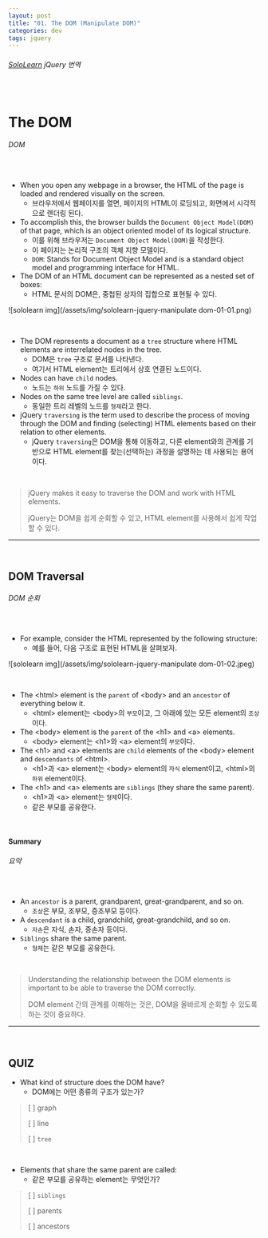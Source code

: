 ```yaml
---
layout: post
title: "01. The DOM (Manipulate DOM)"
categories: dev
tags: jquery
---
```


###### [SoloLearn](https://www.sololearn.com) jQuery 번역

<br>

# The DOM

###### DOM

<br>

- When you open any webpage in a browser, the HTML of the page is loaded and rendered visually on the screen.
  - 브라우저에서 웹페이지를 열면, 페이지의 HTML이 로딩되고, 화면에서 시각적으로 렌더링 된다.
- To accomplish this, the browser builds the `Document Object Model(DOM)` of that page, which is an object oriented model of its logical structure.
  - 이를 위해 브라우저는 `Document Object Model(DOM)`을 작성한다.
  - 이 페이지는 논리적 구조의 객체 지향 모델이다.
  - `DOM`: Stands for Document Object Model and is a standard object model and programming interface for HTML.
- The DOM of an HTML document can be represented as a nested set of boxes:
  - HTML 문서의 DOM은, 중첩된 상자의 집합으로 표현될 수 있다.

![sololearn img](/assets/img/sololearn-jquery-manipulate dom-01-01.png)

<br>

- The DOM represents a document as a `tree` structure where HTML elements are interrelated nodes in the tree.
  - DOM은 `tree` 구조로 문서를 나타낸다.
  - 여기서 HTML element는 트리에서 상호 연결된 노드이다.
- Nodes can have `child` nodes.
  - 노드는 `하위` 노드를 가질 수 있다.
- Nodes on the same tree level are called `siblings`.
  - 동일한 트리 레벨의 노드를 `형제`라고 한다.
- jQuery `traversing` is the term used to describe the process of moving through the DOM and finding (selecting) HTML elements based on their relation to other elements.
  - jQuery `traversing`은 DOM을 통해 이동하고, 다른 element와의 관계를 기반으로 HTML element를 찾는(선택하는) 과정을 설명하는 데 사용되는 용어이다.

<br>

> jQuery makes it easy to traverse the DOM and work with HTML elements.
>
> jQuery는 DOM을 쉽게 순회할 수 있고, HTML element를 사용해서 쉽게 작업할 수 있다.

------

<br>

## DOM Traversal

###### DOM 순회

<br>

- For example, consider the HTML represented by the following structure:
  - 예를 들어, 다음 구조로 표현된 HTML을 살펴보자.

![sololearn img](/assets/img/sololearn-jquery-manipulate dom-01-02.jpeg)

<br>

- The \<html> element is the `parent` of \<body> and an `ancestor` of everything below it.
  - \<html> element는 \<body>의 `부모`이고, 그 아래에 있는 모든 element의 `조상`이다.
- The \<body> element is the `parent` of the \<h1> and \<a> elements.
  - \<body> element는 \<h1>와 \<a> element의 `부모`이다.
- The \<h1> and \<a> elements are `child` elements of the \<body> element and `descendants` of \<html>.
  - \<h1>과 \<a> element는 \<body> element의 `자식` element이고, \<html>의 `하위` element이다.
- The \<h1> and \<a> elements are `siblings` (they share the same parent).
  - \<h1>과 \<a> element는 `형제`이다.
  - 같은 부모를 공유한다.

<br>

#### Summary

###### 요약

<br>

- An `ancestor` is a parent, grandparent, great-grandparent, and so on.
  - `조상`은 부모, 조부모, 증조부모 등이다.
- A `descendant` is a child, grandchild, great-grandchild, and so on.
  - `자손`은 자식, 손자, 증손자 등이다.
- `Siblings` share the same parent.
  - `형제`는 같은 부모를 공유한다.

<br>

> Understanding the relationship between the DOM elements is important to be able to traverse the DOM correctly.
>
> DOM element 간의 관계를 이해하는 것은, DOM을 올바르게 순회할 수 있도록 하는 것이 중요하다.

------

<br>

## QUIZ

- What kind of structure does the DOM have?
  - DOM에는 어떤 종류의 구조가 있는가?

> [ ] graph
>
> [ ] line
>
> [ ] `tree`

<br>

- Elements that share the same parent are called:
  - 같은 부모를 공유하는 element는 무엇인가?

> [ ] `siblings`
>
> [ ] parents
>
> [ ] ancestors

<br>
